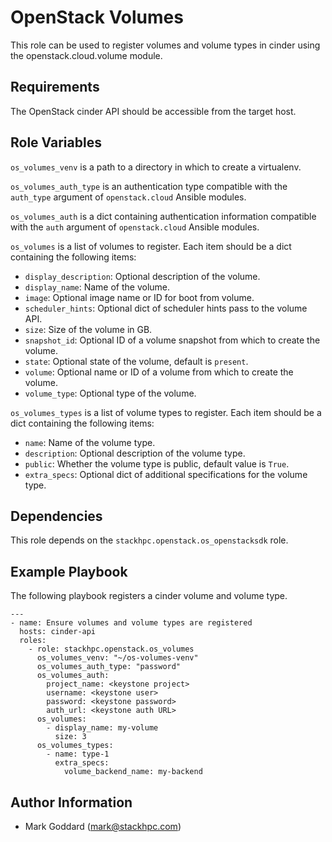 OpenStack Volumes
=================

This role can be used to register volumes and volume types in cinder using the
openstack.cloud.volume module.

Requirements
------------

The OpenStack cinder API should be accessible from the target host.

Role Variables
--------------

`os_volumes_venv` is a path to a directory in which to create a virtualenv.

`os_volumes_auth_type` is an authentication type compatible with the
`auth_type` argument of `openstack.cloud` Ansible modules.

`os_volumes_auth` is a dict containing authentication information
compatible with the `auth` argument of `openstack.cloud` Ansible modules.

`os_volumes` is a list of volumes to register. Each item should be a dict
containing the following items:
- `display_description`: Optional description of the volume.
- `display_name`: Name of the volume.
- `image`: Optional image name or ID for boot from volume.
- `scheduler_hints`: Optional dict of scheduler hints pass to the volume API.
- `size`: Size of the volume in GB.
- `snapshot_id`: Optional ID of a volume snapshot from which to create the
  volume.
- `state`: Optional state of the volume, default is `present`.
- `volume`: Optional name or ID of a volume from which to create the volume.
- `volume_type`: Optional type of the volume.

`os_volumes_types` is a list of volume types to register. Each item should be a
dict containing the following items:
- `name`: Name of the volume type.
- `description`: Optional description of the volume type.
- `public`: Whether the volume type is public, default value is `True`.
- `extra_specs`: Optional dict of additional specifications for the volume
  type.

Dependencies
------------

This role depends on the `stackhpc.openstack.os_openstacksdk` role.

Example Playbook
----------------

The following playbook registers a cinder volume and volume type.

    ---
    - name: Ensure volumes and volume types are registered
      hosts: cinder-api
      roles:
        - role: stackhpc.openstack.os_volumes
          os_volumes_venv: "~/os-volumes-venv"
          os_volumes_auth_type: "password"
          os_volumes_auth:
            project_name: <keystone project>
            username: <keystone user>
            password: <keystone password>
            auth_url: <keystone auth URL>
          os_volumes:
            - display_name: my-volume
              size: 3
          os_volumes_types:
            - name: type-1
              extra_specs:
                volume_backend_name: my-backend

Author Information
------------------

- Mark Goddard (<mark@stackhpc.com>)
